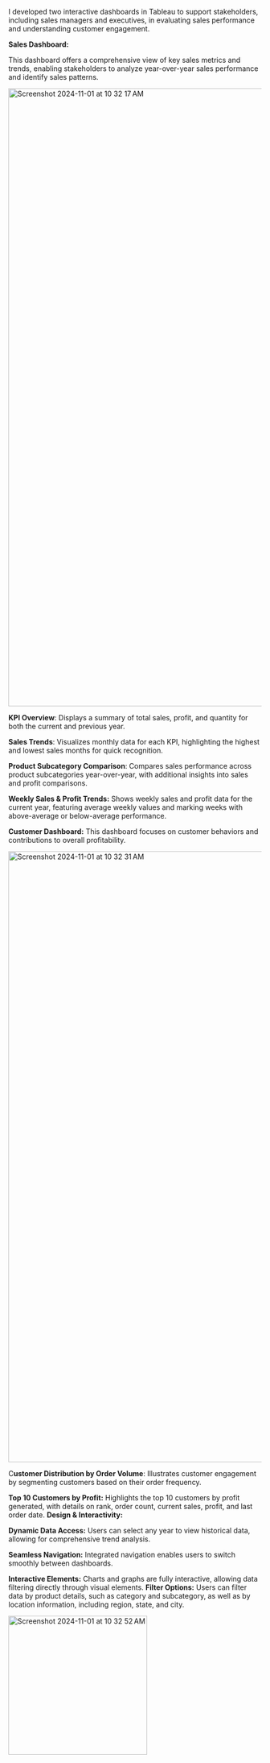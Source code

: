 I developed two interactive dashboards in Tableau to support stakeholders, including sales managers and executives, in evaluating sales performance and understanding customer engagement.

**Sales Dashboard:**

This dashboard offers a comprehensive view of key sales metrics and trends, enabling stakeholders to analyze year-over-year sales performance and identify sales patterns.

<img width="1227" alt="Screenshot 2024-11-01 at 10 32 17 AM" src="https://github.com/user-attachments/assets/63022404-c384-48d8-8dd2-7798c1a0f0b8">

**KPI Overview**: 
Displays a summary of total sales, profit, and quantity for both the current and previous year.

**Sales Trends**: 
Visualizes monthly data for each KPI, highlighting the highest and lowest sales months for quick recognition.

**Product Subcategory Comparison**: 
Compares sales performance across product subcategories year-over-year, with additional insights into sales and profit comparisons.

**Weekly Sales & Profit Trends:** 
Shows weekly sales and profit data for the current year, featuring average weekly values and marking weeks with above-average or below-average performance.

**Customer Dashboard:**
This dashboard focuses on customer behaviors and contributions to overall profitability.

<img width="1213" alt="Screenshot 2024-11-01 at 10 32 31 AM" src="https://github.com/user-attachments/assets/284ee42e-1aca-4512-aab5-cafda420baed">

C**ustomer Distribution by Order Volume**: 
Illustrates customer engagement by segmenting customers based on their order frequency.

**Top 10 Customers by Profit:** 
Highlights the top 10 customers by profit generated, with details on rank, order count, current sales, profit, and last order date.
**Design & Interactivity:**

**Dynamic Data Access:** 
Users can select any year to view historical data, allowing for comprehensive trend analysis.

**Seamless Navigation:**
Integrated navigation enables users to switch smoothly between dashboards.

**Interactive Elements:** 
Charts and graphs are fully interactive, allowing data filtering directly through visual elements.
**Filter Options:** 
Users can filter data by product details, such as category and subcategory, as well as by location information, including region, state, and city.

<img width="276" alt="Screenshot 2024-11-01 at 10 32 52 AM" src="https://github.com/user-attachments/assets/1b2da08e-9ad0-4c65-8061-c983554a158d">
